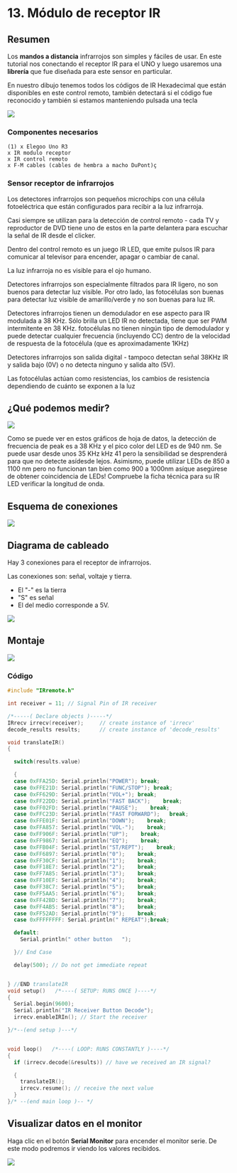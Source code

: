 # 13. Módulo de receptor IR

## Resumen

Los **mandos a distancia** infrarrojos son simples y fáciles de usar. En este tutorial nos conectando el receptor IR para el UNO y luego usaremos una **librería** que fue diseñada para este sensor en particular.

En nuestro dibujo tenemos todos los códigos de IR Hexadecimal que están disponibles en este control remoto, también detectará si el código fue reconocido y también si estamos manteniendo pulsada una tecla

![](media/image103.jpeg)

### Componentes necesarios
```
(1) x Elegoo Uno R3
x IR modulo receptor
x IR control remoto
x F-M cables (cables de hembra a macho DuPont)ç
```

### Sensor receptor de infrarrojos

Los detectores infrarrojos son pequeños microchips con una célula fotoeléctrica que están configurados para recibir a la luz infrarroja.

Casi siempre se utilizan para la detección de control remoto - cada TV y reproductor de DVD tiene uno de estos en la parte delantera para escuchar la señal de IR desde el clicker.

Dentro del control remoto es un juego IR LED, que emite pulsos IR para comunicar al televisor para encender, apagar o cambiar de canal.

La luz infrarroja no es visible para el ojo humano.

Detectores infrarrojos son especialmente filtrados para IR ligero, no son buenos para detectar luz visible. Por otro lado, las fotocélulas son buenas para detectar luz visible de amarillo/verde y no son buenas para luz IR.

Detectores infrarrojos tienen un demodulador en ese aspecto para IR modulada a 38 KHz. Sólo brilla un LED IR no detectada, tiene que ser PWM intermitente en 38 KHz. fotocélulas no tienen ningún tipo de demodulador y puede detectar cualquier frecuencia (incluyendo CC) dentro de la velocidad de respuesta de la fotocélula (que es aproximadamente 1KHz)

Detectores infrarrojos son salida digital - tampoco detectan señal 38KHz IR y salida bajo (0V) o no detecta ninguno y salida alto (5V).

Las fotocélulas actúan como resistencias, los cambios de resistencia dependiendo de cuánto se exponen a la luz

## ¿Qué podemos medir?

![](media/image104.jpeg)

Como se puede ver en estos gráficos de hoja de datos, la detección de frecuencia de peak es a 38 KHz y el pico color del LED es de 940 nm. Se puede usar desde unos 35 KHz kHz 41 pero la sensibilidad se desprenderá para que no detecte asídesde lejos. Asimismo, puede utilizar LEDs de 850 a 1100 nm pero no funcionan tan bien como 900 a 1000nm asíque asegúrese de obtener coincidencia de LEDs! Compruebe la ficha técnica para su IR LED verificar la longitud de onda.

## Esquema de conexiones

![](media/image105.jpeg)

## Diagrama de cableado

Hay 3 conexiones para el receptor de infrarrojos.

Las conexiones son: señal, voltaje y tierra.

- El "-" es la tierra
- "S" es señal
- El del medio corresponde a 5V.

![](media/image106.jpeg)

## Montaje

![](media/image107.jpeg)

### Código

```c
#include "IRremote.h"

int receiver = 11; // Signal Pin of IR receiver

/*-----( Declare objects )-----*/
IRrecv irrecv(receiver);     // create instance of 'irrecv'
decode_results results;      // create instance of 'decode_results'

void translateIR()
{

  switch(results.value)

  {
  case 0xFFA25D: Serial.println("POWER"); break;
  case 0xFFE21D: Serial.println("FUNC/STOP"); break;
  case 0xFF629D: Serial.println("VOL+"); break;
  case 0xFF22DD: Serial.println("FAST BACK");    break;
  case 0xFF02FD: Serial.println("PAUSE");    break;
  case 0xFFC23D: Serial.println("FAST FORWARD");   break;
  case 0xFFE01F: Serial.println("DOWN");    break;
  case 0xFFA857: Serial.println("VOL-");    break;
  case 0xFF906F: Serial.println("UP");    break;
  case 0xFF9867: Serial.println("EQ");    break;
  case 0xFFB04F: Serial.println("ST/REPT");    break;
  case 0xFF6897: Serial.println("0");    break;
  case 0xFF30CF: Serial.println("1");    break;
  case 0xFF18E7: Serial.println("2");    break;
  case 0xFF7A85: Serial.println("3");    break;
  case 0xFF10EF: Serial.println("4");    break;
  case 0xFF38C7: Serial.println("5");    break;
  case 0xFF5AA5: Serial.println("6");    break;
  case 0xFF42BD: Serial.println("7");    break;
  case 0xFF4AB5: Serial.println("8");    break;
  case 0xFF52AD: Serial.println("9");    break;
  case 0xFFFFFFFF: Serial.println(" REPEAT");break;

  default:
    Serial.println(" other button   ");

  }// End Case

  delay(500); // Do not get immediate repeat


} //END translateIR
void setup()   /*----( SETUP: RUNS ONCE )----*/
{
  Serial.begin(9600);
  Serial.println("IR Receiver Button Decode");
  irrecv.enableIRIn(); // Start the receiver

}/*--(end setup )---*/


void loop()   /*----( LOOP: RUNS CONSTANTLY )----*/
{
  if (irrecv.decode(&results)) // have we received an IR signal?

  {
    translateIR();
    irrecv.resume(); // receive the next value
  }
}/* --(end main loop )-- */
```
## Visualizar datos en el monitor

Haga clic en el botón **Serial Monitor** para encender el monitor serie. De este modo podremos ir viendo los valores recibidos.

![](media/image108.jpeg)
